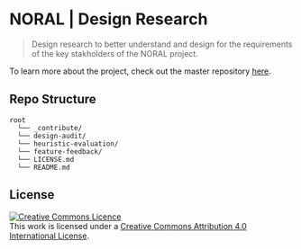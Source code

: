 # NORAL | Design Research
> Design research to better understand and design for the requirements of the key stakholders of the NORAL project.

To learn more about the project, check out the master repository [here](https://github.com/The-Data-for-Children-Collaborative/noral-platform-research).

## Repo Structure

```
root
  └── _contribute/
  └── design-audit/
  └── heuristic-evaluation/
  └── feature-feedback/
  └── LICENSE.md
  └── README.md
```

## License

<a rel="license" href="http://creativecommons.org/licenses/by/4.0/"><img alt="Creative Commons Licence" style="border-width:0" src="https://i.creativecommons.org/l/by/4.0/88x31.png" /></a><br />This work is licensed under a <a rel="license" href="http://creativecommons.org/licenses/by/4.0/">Creative Commons Attribution 4.0 International License</a>.
